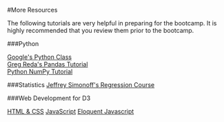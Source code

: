 #More Resources

The following tutorials are very helpful in preparing for the bootcamp. It is highly recommended that you review them prior to the bootcamp. 

###Python

[Google&#39;s Python Class](https://developers.google.com/edu/python/)   
[Greg Reda&#39;s Pandas Tutorial](http://www.gregreda.com/2013/10/26/using-pandas-on-the-movielens-dataset/)  
[Python NumPy Tutorial](http://cs231n.github.io/python-numpy-tutorial/)


###Statistics
[Jeffrey Simonoff's Regression Course](http://people.stern.nyu.edu/jsimonof/classes/2301/pdf/)


###Web Development for D3

[HTML & CSS](https://www.codecademy.com/tracks/web)
[JavaScript](http://www.codecademy.com/tracks/javascript)
[Eloquent Javascript](http://eloquentjavascript.net/)